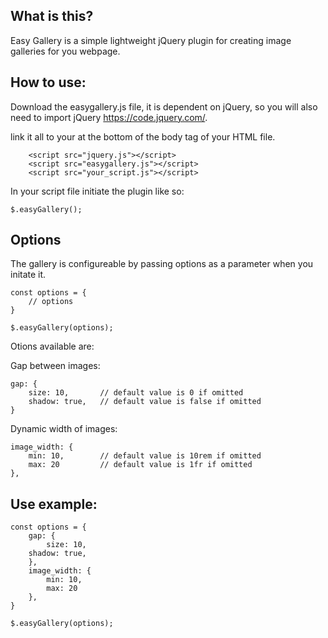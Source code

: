 ## What is this?

Easy Gallery is a simple lightweight jQuery plugin for creating image galleries for you webpage.

## How to use:

Download the easygallery.js file, it is dependent on jQuery, so you will also need to import jQuery https://code.jquery.com/.

link it all to your at the bottom of the body tag of your HTML file.

```
    <script src="jquery.js"></script>
    <script src="easygallery.js"></script>
    <script src="your_script.js"></script>
```

In your script file initiate the plugin like so:

```
$.easyGallery();
```

## Options

The gallery is configureable by passing options as a parameter when you initate it.
```
const options = {
    // options
}

$.easyGallery(options);
```

Otions available are:

Gap between images:
```
gap: {
    size: 10,       // default value is 0 if omitted
    shadow: true,   // default value is false if omitted
}
```

Dynamic width of images:
```
image_width: {
    min: 10,        // default value is 10rem if omitted
    max: 20         // default value is 1fr if omitted
},

```

## Use example:

```
const options = {
    gap: {
    	size: 10,       
   	shadow: true,   
    },
    image_width: {
        min: 10,      
        max: 20
    },
}

$.easyGallery(options);
```
